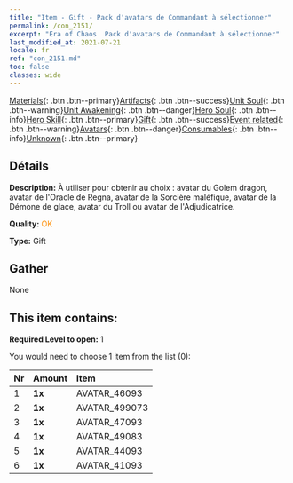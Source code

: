 ```yaml
---
title: "Item - Gift - Pack d'avatars de Commandant à sélectionner"
permalink: /con_2151/
excerpt: "Era of Chaos  Pack d'avatars de Commandant à sélectionner"
last_modified_at: 2021-07-21
locale: fr
ref: "con_2151.md"
toc: false
classes: wide
---
```

 [Materials](/ItemsFR/){: .btn .btn--primary}[Artifacts](/ItemsFR/Artifacts/){: .btn .btn--success}[Unit Soul](/ItemsFR/UnitSoul/){: .btn .btn--warning}[Unit Awakening](/ItemsFR/UnitAwakening/){: .btn .btn--danger}[Hero Soul](/ItemsFR/HeroSoul/){: .btn .btn--info}[Hero Skill](/ItemsFR/HeroSkill/){: .btn .btn--primary}[Gift](/ItemsFR/Gift/){: .btn .btn--success}[Event related](/ItemsFR/Events/){: .btn .btn--warning}[Avatars](/ItemsFR/Avatars/){: .btn .btn--danger}[Consumables](/ItemsFR/Consumables/){: .btn .btn--info}[Unknown](/ItemsFR/Unknown/){: .btn .btn--primary}

## Détails
 **Description:** À utiliser pour obtenir au choix : avatar du Golem dragon, avatar de l'Oracle de Regna, avatar de la Sorcière maléfique, avatar de la Démone de glace, avatar du Troll ou avatar de l'Adjudicatrice.

 **Quality:** <span style="color: #FF8C00">OK</span>

 **Type:** Gift

## Gather

  None

## This item contains:

 **Required Level to open:** 1

 You would need to choose 1 item from the list (0):

  | Nr | Amount |     Item    |
  |:---|:-------|:------------|
  | 1 |  **1x** | AVATAR_46093 |  | 
  | 2 |  **1x** | AVATAR_499073 |  | 
  | 3 |  **1x** | AVATAR_47093 |  | 
  | 4 |  **1x** | AVATAR_49083 |  | 
  | 5 |  **1x** | AVATAR_44093 |  | 
  | 6 |  **1x** | AVATAR_41093 |  | 
